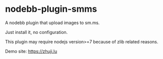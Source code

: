 # nodebb-plugin-smms
A nodebb plugin that upload images to sm.ms.

Just install it, no configuration.

This plugin may require nodejs version>=7 because of zlib related reasons.

Demo site: https://zhuji.lu